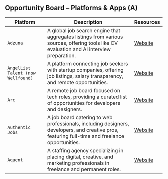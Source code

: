 ## Opportunity Board – Platforms & Apps (A)

| **Platform** | **Description** | **Resources** |
|--------------|-----------------|---------------|
| `Adzuna` | A global job search engine that aggregates listings from various sources, offering tools like CV evaluation and AI interview preparation. | [Website](https://www.adzuna.com/) |
| `AngelList Talent (now Wellfound)` | A platform connecting job seekers with startup companies, offering job listings, salary transparency, and remote opportunities. | [Website](https://wellfound.com/) |
| `Arc` | A remote job board focused on tech roles, providing a curated list of opportunities for developers and designers. | [Website](https://arc.dev/) |
| `Authentic Jobs` | A job board catering to web professionals, including designers, developers, and creative pros, featuring full-time and freelance opportunities. | [Website](https://authenticjobs.com/) |
| `Aquent` | A staffing agency specializing in placing digital, creative, and marketing professionals in freelance and permanent roles. | [Website](https://aquent.com/) |

